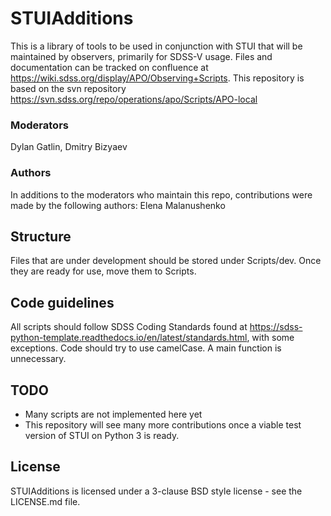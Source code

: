 # STUIAdditions

This is a library of tools to be used in conjunction with STUI that will be
 maintained by observers, primarily for SDSS-V usage. Files and documentation
 can be tracked on confluence at
 https://wiki.sdss.org/display/APO/Observing+Scripts. This repository is based
 on the svn repository
 https://svn.sdss.org/repo/operations/apo/Scripts/APO-local
 
### Moderators
Dylan Gatlin, Dmitry Bizyaev

### Authors
In additions to the moderators who maintain this repo, contributions were made
 by the following authors: Elena Malanushenko

## Structure
Files that are under development should be stored under Scripts/dev. Once they
 are ready for use, move them to Scripts.
 
## Code guidelines
All scripts should follow SDSS Coding Standards found at
 https://sdss-python-template.readthedocs.io/en/latest/standards.html, with some
 exceptions. Code should try to use camelCase. A main function is unnecessary.

## TODO
- Many scripts are not implemented here yet
- This repository will see many more contributions once a viable test version of
 STUI on Python 3 is ready.
 
## License
STUIAdditions is licensed under a 3-clause BSD style license - see the
 LICENSE.md file.
